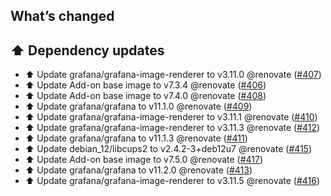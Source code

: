## What’s changed

## ⬆️ Dependency updates

- ⬆️ Update grafana/grafana-image-renderer to v3.11.0 @renovate ([#407](https://github.com/hassio-addons/addon-grafana/pull/407))
- ⬆️ Update Add-on base image to v7.3.4 @renovate ([#406](https://github.com/hassio-addons/addon-grafana/pull/406))
- ⬆️ Update Add-on base image to v7.4.0 @renovate ([#408](https://github.com/hassio-addons/addon-grafana/pull/408))
- ⬆️ Update grafana/grafana to v11.1.0 @renovate ([#409](https://github.com/hassio-addons/addon-grafana/pull/409))
- ⬆️ Update grafana/grafana-image-renderer to v3.11.1 @renovate ([#410](https://github.com/hassio-addons/addon-grafana/pull/410))
- ⬆️ Update grafana/grafana-image-renderer to v3.11.3 @renovate ([#412](https://github.com/hassio-addons/addon-grafana/pull/412))
- ⬆️ Update grafana/grafana to v11.1.3 @renovate ([#411](https://github.com/hassio-addons/addon-grafana/pull/411))
- ⬆️ Update debian_12/libcups2 to v2.4.2-3+deb12u7 @renovate ([#415](https://github.com/hassio-addons/addon-grafana/pull/415))
- ⬆️ Update Add-on base image to v7.5.0 @renovate ([#417](https://github.com/hassio-addons/addon-grafana/pull/417))
- ⬆️ Update grafana/grafana to v11.2.0 @renovate ([#413](https://github.com/hassio-addons/addon-grafana/pull/413))
- ⬆️ Update grafana/grafana-image-renderer to v3.11.5 @renovate ([#416](https://github.com/hassio-addons/addon-grafana/pull/416))
